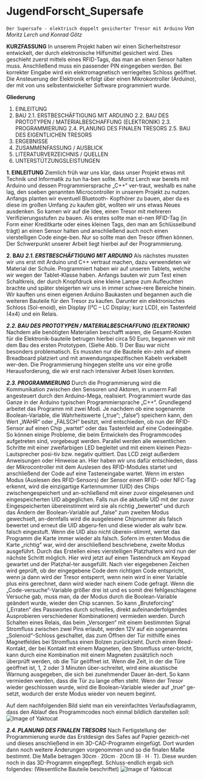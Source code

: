 # JugendForscht_Supersafe

`Der Supersafe - elektrisch doppelt gesicherter Tresor mit Arduino`
*Von Moritz Lerch und Konrad Götz*

**KURZFASSUNG**
In unserem Projekt haben wir einen Sicherheitstresor entwickelt, der durch elektronische Hilfsmittel gesichert wird. Dies geschieht zuerst mittels eines RFID-Tags, das man an einen Sensor halten muss. Anschließend muss ein passender PIN eingegeben werden. Bei korrekter Eingabe wird ein elektromagnetisch verriegeltes Schloss geöffnet. Die Ansteuerung der Elektronik erfolgt über einen Mikrokontroller (Arduino), der mit von uns selbstentwickelter Software programmiert wurde.

**Gliederung**
1. EINLEITUNG
2. BAU
  2.1. ERSTBESCHÄFTIGUNG MIT ARDUINO
  2.2. BAU DES PROTOTYPEN / MATERIALBESCHAFFUNG (ELEKTRONIK)
  2.3. PROGRAMMIERUNG
  2.4. PLANUNG DES FINALEN TRESORS
  2.5. BAU DES EIGENTLICHEN TRESORS
3. ERGEBNISSE
4. ZUSAMMENFASSUNG / AUSBLICK
5. LITERATURVERZEICHNIS / QUELLEN
6. UNTERSTÜTZUNGSLEISTUNGEN

**1. EINLEITUNG**
Ziemlich früh war uns klar, dass unser Projekt etwas mit Technik und Informatik zu tun ha-ben sollte. Moritz Lerch war bereits mit Arduino und dessen Programmiersprache „C++“ ver-traut, weshalb es nahe lag, den soeben genannten Microcontroller in unserem Projekt zu nutzen. Anfangs planten wir eventuell Bluetooth- Kopfhörer zu bauen, aber da es diese im großen Umfang zu kaufen gibt, wollten wir uns etwas Neues ausdenken. So kamen wir auf die Idee, einen Tresor mit mehreren Verifizierungsstufen zu bauen. Als erstes sollte man ei-nen RFID-Tag (in Form einer Kreditkarte oder eines kleinen Tags, den man am Schlüsselbund trägt) an einen Sensor halten und anschließend auch noch einen vierstelligen Code einge-ben. Nur so sollte man den Tresor öffnen können. Der Schwerpunkt unserer Arbeit liegt hierbei auf der Programmierung.

**2. BAU**
***2.1. ERSTBESCHÄFTIGUNG MIT ARDUINO***
Als nächstes mussten wir uns erst mit Arduino und C++ vertraut machen, dazu verwendeten wir Material der Schule. Programmiert haben wir auf unseren Tablets, welche wir wegen der Tablet-Klasse haben. Anfangs bauten wir zum Test einen Schaltkreis, der durch Knopfdruck eine kleine Lampe zum Aufleuchten brachte und später steigerten wir uns in immer schwe-rere Bereiche hinein. Wir kauften uns einen eigenen Arduino Baukasten und begannen auch die weiteren Bauteile für den Tresor zu kaufen. Darunter ein elektronisches Schloss (Sol-enoid), ein Display (I²C – LC Display; kurz LCD), ein Tastenfeld (4x4) und ein Relais.

***2.2. BAU DES PROTOTYPEN / MATERIALBESCHAFFUNG (ELEKTRONIK)***
Nachdem alle benötigten Materialien beschafft waren, die Gesamt-Kosten für die Elektronik-bauteile betrugen hierbei circa 50 Euro, begannen wir mit dem Bau des ersten Prototypen. (Siehe Abb. 1) Der Bau war nicht besonders problematisch. Es mussten nur die Bauteile ein-zeln auf einem Breadboard platziert und mit anwendungsspezifischen Kabeln verkabelt wer-den. Die Programmierung hingegen stellte uns vor eine große Herausforderung, die wir erst nach intensiver Arbeit lösen konnten.

***2.3. PROGRAMMIERUNG***
Durch die Programmierung wird die Kommunikation zwischen den Sensoren und Aktoren, in unserm Fall angesteuert durch den Arduino-Mega, realisiert. Programmiert wurde das Ganze in der Arduino typischen Programmiersprache „C++“.
Grundlegend arbeitet das Programm mit zwei Modi. Je nachdem ob eine sogenannte Boolean-Variable, die Wahrheitswerte („true“; „false“) speichern kann, den Wert „WAHR“ oder „FALSCH“ besitzt, wird entschieden, ob nun der RFID-Sensor auf einen Chip „wartet“ oder das Tastenfeld auf eine Codeeingabe. So können einige Probleme, die beim Entwickeln des Programmcodes aufgetreten sind, vorgebeugt werden. Parallel werden alle wesentlichen Schritte mit einer zweifarbigen LED begleitet und mit einem kleinen Piezo-Lautsprecher posi-tiv bzw. negativ quittiert. Das LCD zeigt außerdem Anweisungen oder Hinweise an. Hier haben wir uns dafür entschieden, dass der Mikrocontroller mit dem Auslesen des RFID-Modules startet und anschließend der Code auf eine Tasteneingabe wartet. Wenn im ersten Modus (Auslesen des RFID-Sensors) der Sensor einen RFID- oder NFC-Tag erkennt, wird die einzigartige Kartennummer (UID) des Chips zwischengespeichert und an-schließend mit einer zuvor eingelesenen und eingespeicherten UID abgeglichen. Falls nun die aktuelle UID mit der zuvor Eingespeicherten übereinstimmt wird sie als richtig „bewertet“ und durch das Ändern der Boolean-Variable auf „false“ zum zweiten Modus gewechselt, an-dernfalls wird die ausgelesene Chipnummer als falsch bewertet und erneut die UID abgeru-fen und diese wieder als wahr bzw. falsch eingestuft. Wenn die UID also nicht überein-stimmt, wertet das Programm die Karte immer wieder als falsch. Sofern im ersten Modus die Karte „richtig“ war, wird der anschließend beschriebene, zweite Modus ausgeführt. Durch das Erstellen eines vierstelligen Platzhalters wird nun der nächste Schritt möglich. Hier wird jetzt auf einen Tastendruck am Keypad gewartet und der Platzhal-ter ausgefüllt. Nach vier eigegebenen Zeichen wird geprüft, ob der eingegebene Code dem richtigen Code entspricht, wenn ja dann wird der Tresor entsperrt, wenn nein wird in einer Variable plus eins gerechnet, dann wird wieder nach einem Code gefragt. Wenn die „Code-versuche“-Variable größer drei ist und es somit drei fehlgeschlagene Versuche gab, muss man, da der Modus durch die Boolean-Variable geändert wurde, wieder den Chip scannen. So kann „Bruteforcing“ („Erraten“ des Passwortes durch schnelles, direkt aufeinanderfolgendes Ausprobieren verschiedener Kombinationen) vermieden werden. Durch Schalten eines Relais, das beim „Versorgen“ mit einem bestimmten Signal Stromfluss zwischen zwei Pins erlaubt, werden 12V auf ein sogenanntes „Solenoid“-Schloss geschaltet, das zum Öffnen der Tür mithilfe eines Magnetfeldes bei Stromfluss einen Bolzen zurückzieht. Durch einen Reed-Kontakt, der bei Kontakt mit einem Magneten, den Stromfluss unter-bricht, kann durch eine Kombination mit einem Magneten zusätzlich noch überprüft werden, ob die Tür geöffnet ist. Wenn die Zeit, in der die Türe geöffnet ist, 1, 2 oder 3 Minuten über-schreitet, wird eine akustische Warnung ausgegeben, die sich bei zunehmender Dauer än-dert. So kann vermieden werden, dass die Tür zu lange offen steht. Wenn der Tresor wieder geschlossen wurde, wird die Boolean-Variable wieder auf „true“ ge-setzt, wodurch der erste Modus wieder von neuem beginnt.

Auf dem nachfolgenden Bild sieht man ein vereinfachtes Verlaufsdiagramm, dass den Ablauf des Programmcodes noch einmal bildlich darstellen soll:
![Image of Yaktocat](https://octodex.github.com/images/yaktocat.png)

***2.4. PLANUNG DES FINALEN TRESORS***
Nach Fertigstellung der Programmierung wurde das Erstdesign des Safes auf Papier gezeich-net und dieses anschließend in ein 3D-CAD-Programm eingefügt. Dort wurden dann noch weitere Änderungen vorgenommen und so die finalen Maße bestimmt. Die Maße betragen 30cm ∙ 20cm ∙ 20cm (B ∙ H ∙ T). Diese wurden noch in das 3D-Programm eingepflegt. Schluss-endlich ergab sich folgendes: (Wesentliche Bauteile beschriftet)
![Image of Yaktocat](https://octodex.github.com/images/yaktocat.png)

